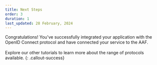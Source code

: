 ```yaml
---
title: Next Steps
order: 3
duration: 1
last_updated: 28 February, 2024
---
```


Congratulations! You've successfully integrated your application with the OpenID Connect protocol and have connected your service to the AAF.
<br><br>
Explore our other tutorials to learn more about the range of protocols available.
{: .callout-success}